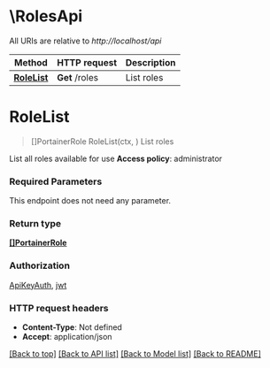 # \RolesApi

All URIs are relative to *http://localhost/api*

Method | HTTP request | Description
------------- | ------------- | -------------
[**RoleList**](RolesApi.md#RoleList) | **Get** /roles | List roles


# **RoleList**
> []PortainerRole RoleList(ctx, )
List roles

List all roles available for use **Access policy**: administrator

### Required Parameters
This endpoint does not need any parameter.

### Return type

[**[]PortainerRole**](portainer.Role.md)

### Authorization

[ApiKeyAuth](../README.md#ApiKeyAuth), [jwt](../README.md#jwt)

### HTTP request headers

 - **Content-Type**: Not defined
 - **Accept**: application/json

[[Back to top]](#) [[Back to API list]](../README.md#documentation-for-api-endpoints) [[Back to Model list]](../README.md#documentation-for-models) [[Back to README]](../README.md)

